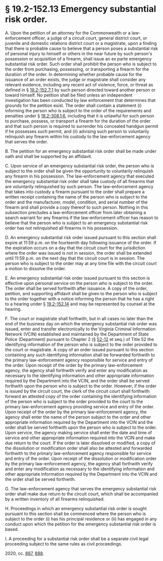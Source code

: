# § 19.2-152.13 Emergency substantial risk order.

<p>A. Upon the petition of an attorney for the Commonwealth or a law-enforcement officer, a judge of a circuit court, general district court, or juvenile and domestic relations district court or a magistrate, upon a finding that there is probable cause to believe that a person poses a substantial risk of personal injury to himself or others in the near future by such person's possession or acquisition of a firearm, shall issue an ex parte emergency substantial risk order. Such order shall prohibit the person who is subject to the order from purchasing, possessing, or transporting a firearm for the duration of the order. In determining whether probable cause for the issuance of an order exists, the judge or magistrate shall consider any relevant evidence, including any recent act of violence, force, or threat as defined in § <a href='/vacode/19.2-152.7:1/'>19.2-152.7:1</a> by such person directed toward another person or toward himself. No petition shall be filed unless an independent investigation has been conducted by law enforcement that determines that grounds for the petition exist. The order shall contain a statement (i) informing the person who is subject to the order of the requirements and penalties under § <a href='/vacode/18.2-308.1:6/'>18.2-308.1:6</a>, including that it is unlawful for such person to purchase, possess, or transport a firearm for the duration of the order and that such person is required to surrender his concealed handgun permit if he possesses such permit, and (ii) advising such person to voluntarily relinquish any firearm within his custody to the law-enforcement agency that serves the order.</p><p>B. The petition for an emergency substantial risk order shall be made under oath and shall be supported by an affidavit.</p><p>C. Upon service of an emergency substantial risk order, the person who is subject to the order shall be given the opportunity to voluntarily relinquish any firearm in his possession. The law-enforcement agency that executed the emergency substantial risk order shall take custody of all firearms that are voluntarily relinquished by such person. The law-enforcement agency that takes into custody a firearm pursuant to the order shall prepare a written receipt containing the name of the person who is subject to the order and the manufacturer, model, condition, and serial number of the firearm and shall provide a copy thereof to such person. Nothing in this subsection precludes a law-enforcement officer from later obtaining a search warrant for any firearms if the law-enforcement officer has reason to believe that the person who is subject to an emergency substantial risk order has not relinquished all firearms in his possession.</p><p>D. An emergency substantial risk order issued pursuant to this section shall expire at 11:59 p.m. on the fourteenth day following issuance of the order. If the expiration occurs on a day that the circuit court for the jurisdiction where the order was issued is not in session, the order shall be extended until 11:59 p.m. on the next day that the circuit court is in session. The person who is subject to the order may at any time file with the circuit court a motion to dissolve the order.</p><p>E. An emergency substantial risk order issued pursuant to this section is effective upon personal service on the person who is subject to the order. The order shall be served forthwith after issuance. A copy of the order, petition, and supporting affidavit shall be given to the person who is subject to the order together with a notice informing the person that he has a right to a hearing under § <a href='/vacode/19.2-152.14/'>19.2-152.14</a> and may be represented by counsel at the hearing.</p><p>F. The court or magistrate shall forthwith, but in all cases no later than the end of the business day on which the emergency substantial risk order was issued, enter and transfer electronically to the Virginia Criminal Information Network (VCIN) established and maintained by the Department of State Police (Department) pursuant to Chapter 2 (§ <a href='/vacode/52-12/'>52-12</a> et seq.) of Title 52 the identifying information of the person who is subject to the order provided to the court or magistrate. A copy of an order issued pursuant to this section containing any such identifying information shall be forwarded forthwith to the primary law-enforcement agency responsible for service and entry of the order. Upon receipt of the order by the primary law-enforcement agency, the agency shall forthwith verify and enter any modification as necessary to the identifying information and other appropriate information required by the Department into the VCIN, and the order shall be served forthwith upon the person who is subject to the order. However, if the order is issued by the circuit court, the clerk of the circuit court shall forthwith forward an attested copy of the order containing the identifying information of the person who is subject to the order provided to the court to the primary law-enforcement agency providing service and entry of the order. Upon receipt of the order by the primary law-enforcement agency, the agency shall enter the name of the person subject to the order and other appropriate information required by the Department into the VCIN and the order shall be served forthwith upon the person who is subject to the order. Upon service, the agency making service shall enter the date and time of service and other appropriate information required into the VCIN and make due return to the court. If the order is later dissolved or modified, a copy of the dissolution or modification order shall also be attested and forwarded forthwith to the primary law-enforcement agency responsible for service and entry of the order. Upon receipt of the dissolution or modification order by the primary law-enforcement agency, the agency shall forthwith verify and enter any modification as necessary to the identifying information and other appropriate information required by the Department into the VCIN and the order shall be served forthwith.</p><p>G. The law-enforcement agency that serves the emergency substantial risk order shall make due return to the circuit court, which shall be accompanied by a written inventory of all firearms relinquished.</p><p>H. Proceedings in which an emergency substantial risk order is sought pursuant to this section shall be commenced where the person who is subject to the order (i) has his principal residence or (ii) has engaged in any conduct upon which the petition for the emergency substantial risk order is based.</p><p>I. A proceeding for a substantial risk order shall be a separate civil legal proceeding subject to the same rules as civil proceedings.</p><p>2020, cc. <a href='http://lis.virginia.gov/cgi-bin/legp604.exe?201+ful+CHAP0887'>887</a>, <a href='http://lis.virginia.gov/cgi-bin/legp604.exe?201+ful+CHAP0888'>888</a>.</p>